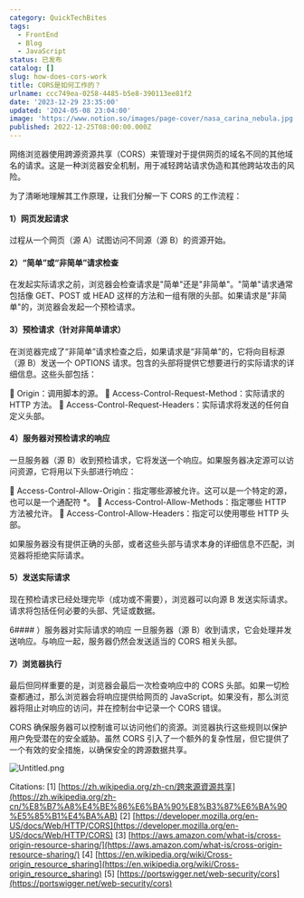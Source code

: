 ```yaml
---
category: QuickTechBites
tags:
  - FrontEnd
  - Blog
  - JavaScript
status: 已发布
catalog: []
slug: how-does-cors-work
title: CORS是如何工作的？
urlname: ccc749ea-0258-4485-b5e8-390113ee81f2
date: '2023-12-29 23:35:00'
updated: '2024-05-08 23:04:00'
image: 'https://www.notion.so/images/page-cover/nasa_carina_nebula.jpg'
published: 2022-12-25T08:00:00.000Z
---
```


网络浏览器使用跨源资源共享（CORS）来管理对于提供网页的域名不同的其他域名的请求。这是一种浏览器安全机制，用于减轻跨站请求伪造和其他跨站攻击的风险。


为了清晰地理解其工作原理，让我们分解一下 CORS 的工作流程：


#### 1）网页发起请求
过程从一个网页（源 A）试图访问不同源（源 B）的资源开始。


#### 2）“简单”或“非简单”请求检查
在发起实际请求之前，浏览器会检查请求是"简单"还是"非简单"。"简单"请求通常包括像 GET、POST 或 HEAD 这样的方法和一组有限的头部。如果请求是"非简单"的，浏览器会发起一个预检请求。


#### 3）预检请求（针对非简单请求）
在浏览器完成了“非简单”请求检查之后，如果请求是“非简单”的，它将向目标源（源 B）发送一个 OPTIONS 请求。包含的头部将提供它想要进行的实际请求的详细信息。这些头部包括：


🔸 Origin：调用脚本的源。
🔸 Access-Control-Request-Method：实际请求的 HTTP 方法。
🔸 Access-Control-Request-Headers：实际请求将发送的任何自定义头部。


#### 4）服务器对预检请求的响应
一旦服务器（源 B）收到预检请求，它将发送一个响应。如果服务器决定源可以访问资源，它将用以下头部进行响应：


🔹 Access-Control-Allow-Origin：指定哪些源被允许。这可以是一个特定的源，也可以是一个通配符 *。
🔹 Access-Control-Allow-Methods：指定哪些 HTTP 方法被允许。
🔹 Access-Control-Allow-Headers：指定可以使用哪些 HTTP 头部。


如果服务器没有提供正确的头部，或者这些头部与请求本身的详细信息不匹配，浏览器将拒绝实际请求。


#### 5）发送实际请求
现在预检请求已经处理完毕（成功或不需要），浏览器可以向源 B 发送实际请求。请求将包括任何必要的头部、凭证或数据。


6#### ）服务器对实际请求的响应
一旦服务器（源 B）收到请求，它会处理并发送响应。与响应一起，服务器仍然会发送适当的 CORS 相关头部。


#### 7）浏览器执行
最后但同样重要的是，浏览器会最后一次检查响应中的 CORS 头部。如果一切检查都通过，那么浏览器会将响应提供给网页的 JavaScript。如果没有，那么浏览器将阻止对响应的访问，并在控制台中记录一个 CORS 错误。


CORS 确保服务器可以控制谁可以访问他们的资源。浏览器执行这些规则以保护用户免受潜在的安全威胁。虽然 CORS 引入了一个额外的复杂性层，但它提供了一个有效的安全措施，以确保安全的跨源数据共享。


![Untitled.png](https://prod-files-secure.s3.us-west-2.amazonaws.com/5d24fe63-e567-4804-86f9-9fdc62e13082/b3deb140-f22b-4520-bcee-759301567801/Untitled.png?X-Amz-Algorithm=AWS4-HMAC-SHA256&X-Amz-Content-Sha256=UNSIGNED-PAYLOAD&X-Amz-Credential=ASIAZI2LB4667AZLIUQJ%2F20250208%2Fus-west-2%2Fs3%2Faws4_request&X-Amz-Date=20250208T053442Z&X-Amz-Expires=3600&X-Amz-Security-Token=IQoJb3JpZ2luX2VjEG4aCXVzLXdlc3QtMiJHMEUCIQD6SPfMWb9u%2FeIVeLgj3%2FuPr2xpa91nXWIxenxna9eb%2FAIgU0wvKRFPD0gu75SadyIsIBP5p9TcWbK5z90DeFZs8T4qiAQIhv%2F%2F%2F%2F%2F%2F%2F%2F%2F%2FARAAGgw2Mzc0MjMxODM4MDUiDIzvzFuWBuIM2%2BgjCircA%2FAN%2Bbbh5aIJZsqJdMKOwyWMIhzJF6qqOKPpHExzMsCp5fOzdDKTI4dayesJ0iQ9hUfay36n9kOJzryd2hq1Hk%2B2Ilwk12FCVEnrTPqSkE%2BIRO6cARh8%2Bd9ieJLu3mWFoFF7Te0V9WBFImvcTzgT4GrOuHD5Cyfehb01URJuuJZxXLDArLnRD9H5%2FlKDTC6C6LPzwKOxyp3nmh1KsYC%2BqyPKlea1PhqtNR6FFZPF3mSy%2FJHxr4EFQlbZ2EL7O3dtHszg8lDhodb8k%2Ffrgg8%2BgdwzRzDxpXPM4ixFy8FgyJO8gBs7lLtoEbnJWNJFtsDp58tHNUbInUmj6oluZLVYrQFBiyZb7I4Ezg%2FQWUEY24BfFBjL0R7xmrdVSBJ00pQvpppCwNM4JtvBMkFNoeofOqYHytKT3PvVqa4wbGE7jjLiHK%2FPgMquF6P4Yg6o5ePEZ%2BLYV9hJQ0EPcgZa%2FYS4mQLpJoS4g2eeFw6joKkNHcUwB2Jo8qhi%2BWuN%2FP6zU3qQs1ZTisgoi4uCJHgMps0444or6S0ztRWvC3BjJHCAV7xreQ9GixXtOAQ7pCxeh4%2FzccUR1N7NTNtCX%2Bd5EPo%2BdXv2jeLPPCVTLGg9KMeiAXj6UBYpwH3o%2Bi9BkmMZMNjUm70GOqUByKEbSA4gb7yXWbemzhmZRNIl9gTPYqrc1cHkrdDoL7sjD8MT0667OaFtnQrXN7KT%2B%2FEJ4sg68inofk35KBBS%2B9mymek0TtRUbRaIqLmDvo7U5zqScexkZ909EH6Bzv0I%2Ff568HGqRt1MZe8ejeg8bWqv7G2yVJ7MzhAgihNFlpI1RPPHDd4ZgTt2xsWUZTa4vGLvdKdj95kYblOqpIGUUwM9cf4D&X-Amz-Signature=f32a10d5113cd0234f72943f35979f45dfc651975d956c3562c649a95e16f60a&X-Amz-SignedHeaders=host&x-id=GetObject)


Citations:
[1] [https://zh.wikipedia.org/zh-cn/跨來源資源共享](https://zh.wikipedia.org/zh-cn/%E8%B7%A8%E4%BE%86%E6%BA%90%E8%B3%87%E6%BA%90%E5%85%B1%E4%BA%AB)
[2] [https://developer.mozilla.org/en-US/docs/Web/HTTP/CORS](https://developer.mozilla.org/en-US/docs/Web/HTTP/CORS)
[3] [https://aws.amazon.com/what-is/cross-origin-resource-sharing/](https://aws.amazon.com/what-is/cross-origin-resource-sharing/)
[4] [https://en.wikipedia.org/wiki/Cross-origin_resource_sharing](https://en.wikipedia.org/wiki/Cross-origin_resource_sharing)
[5] [https://portswigger.net/web-security/cors](https://portswigger.net/web-security/cors)

